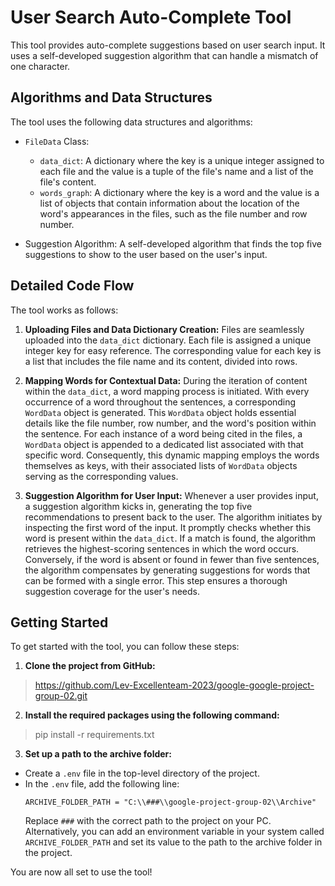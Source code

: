 # User Search Auto-Complete Tool

This tool provides auto-complete suggestions based on user search input. It uses a self-developed suggestion algorithm
that can handle a mismatch of one character.

## Algorithms and Data Structures

The tool uses the following data structures and algorithms:

- `FileData` Class:
    - `data_dict`: A dictionary where the key is a unique integer assigned to each file and the value is a tuple of the
      file's name and a list of the file's content.
    - `words_graph`: A dictionary where the key is a word and the value is a list of objects that contain information
      about the location of the word's appearances in the files, such as the file number and row number.

- Suggestion Algorithm: A self-developed algorithm that finds the top five suggestions to show to the user based on the
  user's input.

## Detailed Code Flow

The tool works as follows:
1. **Uploading Files and Data Dictionary Creation:**
   Files are seamlessly uploaded into the `data_dict` dictionary. Each file is assigned a unique integer key for easy reference. The corresponding value for each key is a list that includes the file name and its content, divided into rows.


2. **Mapping Words for Contextual Data:**
   During the iteration of content within the `data_dict`, a word mapping process is initiated. With every occurrence of a word throughout the sentences, a corresponding `WordData` object is generated. This `WordData` object holds essential details like the file number, row number, and the word's position within the sentence. For each instance of a word being cited in the files, a `WordData` object is appended to a dedicated list associated with that specific word. Consequently, this dynamic mapping employs the words themselves as keys, with their associated lists of `WordData` objects serving as the corresponding values.


3. **Suggestion Algorithm for User Input:**
   Whenever a user provides input, a suggestion algorithm kicks in, generating the top five recommendations to present back to the user. The algorithm initiates by inspecting the first word of the input. It promptly checks whether this word is present within the `data_dict`. If a match is found, the algorithm retrieves the highest-scoring sentences in which the word occurs. Conversely, if the word is absent or found in fewer than five sentences, the algorithm compensates by generating suggestions for words that can be formed with a single error. This step ensures a thorough suggestion coverage for the user's needs.


## Getting Started

To get started with the tool, you can follow these steps:

1. **Clone the project from GitHub:**

> https://github.com/Lev-Excellenteam-2023/google-google-project-group-02.git

2. **Install the required packages using the following command:**

> pip install -r requirements.txt

3. **Set up a path to the archive folder:**

- Create a `.env` file in the top-level directory of the project.
- In the `.env` file, add the following line:
  ```
  ARCHIVE_FOLDER_PATH = "C:\\###\\google-project-group-02\\Archive"
  ```
  Replace `###` with the correct path to the project on your PC.
  Alternatively, you can add an environment variable in your system called `ARCHIVE_FOLDER_PATH` and set its value to
  the path to the archive folder in the project.

You are now all set to use the tool!

